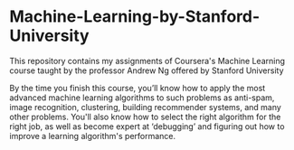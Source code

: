 # Machine-Learning-by-Stanford-University
This repository contains my assignments of Coursera's Machine Learning course taught by the professor Andrew Ng offered by Stanford University

By the time you finish this course, you’ll know how to apply the most advanced machine learning algorithms to such problems as anti-spam, image recognition, clustering, building recommender systems, and many other problems. You'll also know how to select the right algorithm for the right job, as well as become expert at ‘debugging’ and figuring out how to improve a learning algorithm's performance.

